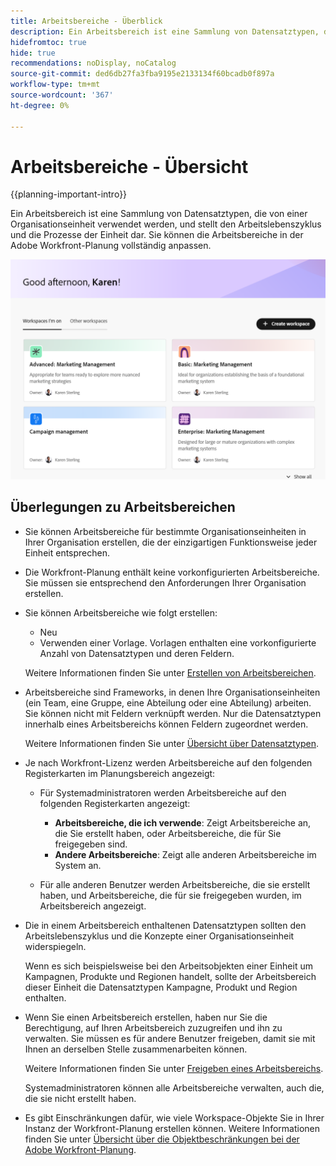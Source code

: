 ```yaml
---
title: Arbeitsbereiche - Überblick
description: Ein Arbeitsbereich ist eine Sammlung von Datensatztypen, die von einem Team verwendet werden und den Arbeitslebenszyklus des Teams darstellen. Sie können die Arbeitsbereiche in der Adobe Workfront-Planung vollständig an die Workflows Ihrer Organisationseinheiten anpassen.
hidefromtoc: true
hide: true
recommendations: noDisplay, noCatalog
source-git-commit: ded6db27fa3fba9195e2133134f60bcadb0f897a
workflow-type: tm+mt
source-wordcount: '367'
ht-degree: 0%

---
```


<!--udpate the metadata with real information when making this avilable in TOC and in the left nav-->

# Arbeitsbereiche - Übersicht

{{planning-important-intro}}

Ein Arbeitsbereich ist eine Sammlung von Datensatztypen, die von einer Organisationseinheit verwendet werden, und stellt den Arbeitslebenszyklus und die Prozesse der Einheit dar. Sie können die Arbeitsbereiche in der Adobe Workfront-Planung vollständig anpassen.

<!--replace shot below with new tab name for Workspaces I'm on-->

![](assets/workspaces-landing-page-admin-account.png)

## Überlegungen zu Arbeitsbereichen

* Sie können Arbeitsbereiche für bestimmte Organisationseinheiten in Ihrer Organisation erstellen, die der einzigartigen Funktionsweise jeder Einheit entsprechen.
* Die Workfront-Planung enthält keine vorkonfigurierten Arbeitsbereiche. Sie müssen sie entsprechend den Anforderungen Ihrer Organisation erstellen.
* Sie können Arbeitsbereiche wie folgt erstellen:

   * Neu
   * Verwenden einer Vorlage. Vorlagen enthalten eine vorkonfigurierte Anzahl von Datensatztypen und deren Feldern.

  Weitere Informationen finden Sie unter [Erstellen von Arbeitsbereichen](/help/quicksilver/planning/architecture/create-workspaces.md).
* Arbeitsbereiche sind Frameworks, in denen Ihre Organisationseinheiten (ein Team, eine Gruppe, eine Abteilung oder eine Abteilung) arbeiten. Sie können nicht mit Feldern verknüpft werden. Nur die Datensatztypen innerhalb eines Arbeitsbereichs können Feldern zugeordnet werden.

  Weitere Informationen finden Sie unter [Übersicht über Datensatztypen](/help/quicksilver/planning/architecture/overview-of-record-types.md).
* Je nach Workfront-Lizenz werden Arbeitsbereiche auf den folgenden Registerkarten im Planungsbereich angezeigt:

   * Für Systemadministratoren werden Arbeitsbereiche auf den folgenden Registerkarten angezeigt:

      * **Arbeitsbereiche, die ich verwende**: Zeigt Arbeitsbereiche an, die Sie erstellt haben, oder Arbeitsbereiche, die für Sie freigegeben sind.
      * **Andere Arbeitsbereiche**: Zeigt alle anderen Arbeitsbereiche im System an.

   * Für alle anderen Benutzer werden Arbeitsbereiche, die sie erstellt haben, und Arbeitsbereiche, die für sie freigegeben wurden, im Arbeitsbereich angezeigt.

* Die in einem Arbeitsbereich enthaltenen Datensatztypen sollten den Arbeitslebenszyklus und die Konzepte einer Organisationseinheit widerspiegeln.

  Wenn es sich beispielsweise bei den Arbeitsobjekten einer Einheit um Kampagnen, Produkte und Regionen handelt, sollte der Arbeitsbereich dieser Einheit die Datensatztypen Kampagne, Produkt und Region enthalten.
* Wenn Sie einen Arbeitsbereich erstellen, haben nur Sie die Berechtigung, auf Ihren Arbeitsbereich zuzugreifen und ihn zu verwalten. Sie müssen es für andere Benutzer freigeben, damit sie mit Ihnen an derselben Stelle zusammenarbeiten können.

  Weitere Informationen finden Sie unter [Freigeben eines Arbeitsbereichs](/help/quicksilver/planning/access/share-workspaces.md).

  Systemadministratoren können alle Arbeitsbereiche verwalten, auch die, die sie nicht erstellt haben.

<!--make this live with the GA: * There is no limit for how many workspaces you can create in your environment. However, we recommend not to have too many workspaces, as they could become hard to manage and your workflows might be too fragmented.-->

* Es gibt Einschränkungen dafür, wie viele Workspace-Objekte Sie in Ihrer Instanz der Workfront-Planung erstellen können. Weitere Informationen finden Sie unter [Übersicht über die Objektbeschränkungen bei der Adobe Workfront-Planung](/help/quicksilver/planning/general/limitations-overview.md).



